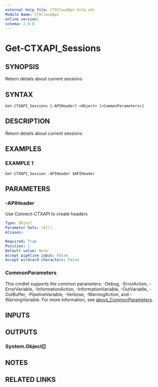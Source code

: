 ```yaml
---
external help file: CTXCloudApi-help.xml
Module Name: CTXCloudApi
online version:
schema: 2.0.0
---
```


# Get-CTXAPI_Sessions

## SYNOPSIS
Return details about current sessions

## SYNTAX

```
Get-CTXAPI_Sessions [-APIHeader] <Object> [<CommonParameters>]
```

## DESCRIPTION
Return details about current sessions

## EXAMPLES

### EXAMPLE 1
```
Get-CTXAPI_Session -APIHeader $APIHeader
```

## PARAMETERS

### -APIHeader
Use Connect-CTXAPI to create headers

```yaml
Type: Object
Parameter Sets: (All)
Aliases:

Required: True
Position: 1
Default value: None
Accept pipeline input: False
Accept wildcard characters: False
```

### CommonParameters
This cmdlet supports the common parameters: -Debug, -ErrorAction, -ErrorVariable, -InformationAction, -InformationVariable, -OutVariable, -OutBuffer, -PipelineVariable, -Verbose, -WarningAction, and -WarningVariable. For more information, see [about_CommonParameters](http://go.microsoft.com/fwlink/?LinkID=113216).

## INPUTS

## OUTPUTS

### System.Object[]
## NOTES

## RELATED LINKS
